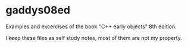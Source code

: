 # gaddys08ed
Examples and excercises of the book "C++ early objects"
8th edition.

I keep these files as self study notes, most of them are  not my property.